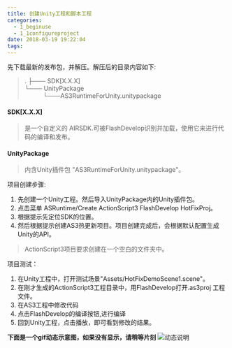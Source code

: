 ```yaml
---
title: 创建Unity工程和脚本工程
categories:
  - 1_beginuse
  - 1_1configureproject
date: 2018-03-19 19:22:04
tags:
---
```

先下载最新的发布包，并解压。解压后的目录内容如下:
> .
> ├─── SDK[X.X.X]   
> └─── UnityPackage  
>       └───AS3RuntimeForUnity.unitypackage


#### SDK[X.X.X]
>是一个自定义的 AIRSDK.可被FlashDevelop识别并加载，使用它来进行代码的编译和发布。

#### UnityPackage
>内含Unity插件包 "AS3RuntimeForUnity.unitypackage"。  

项目创建步骤:
1. 先创建一个Unity工程。然后导入UnityPackage内的Unity插件包。
2. 点击菜单 ASRuntime/Create ActionScript3 FlashDevelop HotFixProj。
3. 根据提示先定位SDK的位置。
4. 然后根据提示创建AS3热更新项目。项目创建完成后，会根据默认配置生成Unity的API。  
>ActionScript3项目要求创建在一个空白的文件夹中。

项目测试：
1. 在Unity工程中，打开测试场景"Assets/HotFixDemoScene1.scene"。
2. 在刚才生成的ActionScript3工程目录中，用FlashDevelop打开<protname>.as3proj 工程文件。
3. 在AS3工程中修改代码
4. 点击FlashDevelop的编译按钮,进行编译
5. 回到Unity工程，点击播放，即可看到修改的结果。


**下面是一个gif动态示意图，如果没有显示，请稍等片刻**
![动态说明](/apple-juice-actionscript/doc_cn/images/as3_unity_demo4.gif)